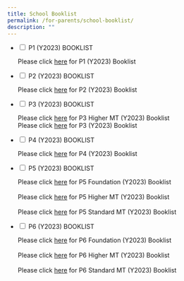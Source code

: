 ```yaml
---
title: School Booklist
permalink: /for-parents/school-booklist/
description: ""
---
```

<ul class="jekyllcodex_accordion">
  <li>
    <input type="checkbox" id="accordion1">
    <label for="accordion1">P1 (Y2023) BOOKLIST</label>
    <div>
      <p>Please click <a href="https://go.gov.sg/2023pcpsp1booklist" target="_blank" rel="noopener">here</a> for P1 (Y2023) Booklist</p>
    </div>
	</li>  
	  <li>
    <input type="checkbox" id="accordion2">
    <label for="accordion2">P2 (Y2023) BOOKLIST</label>
    <div>
      <p>Please click <a href="https://go.gov.sg/2023pcpsp2booklist" target="_blank" rel="noopener">here</a> for P2 (Y2023) Booklist</p>
    </div>
	</li>  
	  <li>
    <input type="checkbox" id="accordion3">
    <label for="accordion3">P3 (Y2023) BOOKLIST</label>
    <div>
      <p>Please click <a href="https://go.gov.sg/2023pcpsp3hmtbooklist" target="_blank" rel="noopener">here</a> for  P3 Higher MT (Y2023) Booklist<br>Please click <a href="https://go.gov.sg/2023pcpsp3booklist" target="_blank" rel="noopener">here</a> for P3 (Y2023) Booklist</p>
    </div>
	</li>  
	  <li>
    <input type="checkbox" id="accordion4">
    <label for="accordion4">P4 (Y2023) BOOKLIST</label>
    <div>
      <p>Please click <a href="https://go.gov.sg/2023pcpsh4hmtbooklist" target="_blank" rel="noopener">here</a> for P4 (Y2023) Booklist</p>
    </div>
	</li>  
	<li>
    <input type="checkbox" id="accordion5">
    <label for="accordion5">P5 (Y2023) BOOKLIST</label>
    <div>
      <p>Please click <a href="https://go.gov.sg/2023pcpsp5hdnbooklist" target="_blank" rel="noopener">here</a> for P5 Foundation (Y2023) Booklist<br><br>Please click <a href="https://go.gov.sg/2023pcpsp5hmtbooklistf" target="_blank" rel="noopener">here</a> for P5 Higher MT (Y2023) Booklist<br><br>Please click <a href="https://go.gov.sg/2023pcpsp5stdmtbooklist" target="_blank" rel="noopener">here</a> for P5 Standard MT (Y2023) Booklist</p>
    </div>
	</li>
	<li>
    <input type="checkbox" id="accordion6">
    <label for="accordion6">P6 (Y2023) BOOKLIST</label>
    <div>
      <p>Please click <a href="https://go.gov.sg/2023pcpsp6fdnbooklist" target="_blank" rel="noopener">here</a> for P6 Foundation (Y2023) Booklist<br><br>Please click <a href="https://go.gov.sg/2023pcpsp6hmtbooklist" target="_blank" rel="noopener">here</a> for P6 Higher MT (Y2023) Booklist<br><br>Please click <a href="https://go.gov.sg/2023pcpsp6stdmtbooklist" target="_blank" rel="noopener">here</a> for P6 Standard MT (Y2023) Booklist</p>
    </div>
	</li>
</ul>